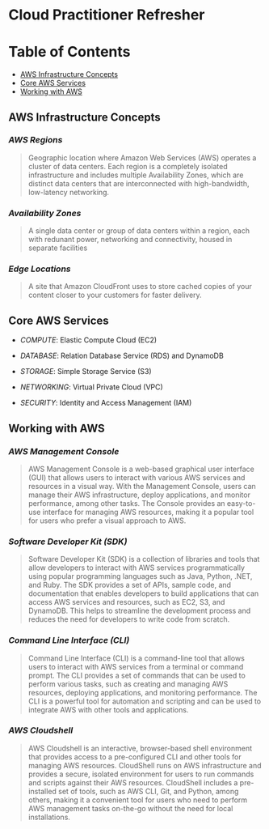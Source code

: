 # **Cloud Practitioner Refresher**

Table of Contents
=================

* [AWS Infrastructure Concepts](#aws-infrastructure-concepts)
* [Core AWS Services](#core-aws-services)
* [Working with AWS](#working-with-aws)

## **AWS Infrastructure Concepts**

### *AWS Regions*

> Geographic location where Amazon Web Services (AWS) operates a cluster of data centers. Each region is a completely isolated infrastructure and includes multiple Availability Zones, which are distinct data centers that are interconnected with high-bandwidth, low-latency networking.

### *Availability Zones*

> A single data center or group of data centers within a region, each with redunant power, networking and connectivity, housed in separate facilities

### *Edge Locations*

> A site that Amazon CloudFront uses to store cached copies of your content closer to your customers for faster delivery.

## **Core AWS Services**

* *COMPUTE*: Elastic Compute Cloud (EC2)

* *DATABASE*: Relation Database Service (RDS) and DynamoDB

* *STORAGE*: Simple Storage Service (S3)

* *NETWORKING*: Virtual Private Cloud (VPC)

* *SECURITY*: Identity and Access Management (IAM)

## **Working with AWS**

### *AWS Management Console*

> AWS Management Console is a web-based graphical user interface (GUI) that allows users to interact with various AWS services and resources in a visual way. With the Management Console, users can manage their AWS infrastructure, deploy applications, and monitor performance, among other tasks. The Console provides an easy-to-use interface for managing AWS resources, making it a popular tool for users who prefer a visual approach to AWS.

### *Software Developer Kit (SDK)*

> Software Developer Kit (SDK) is a collection of libraries and tools that allow developers to interact with AWS services programmatically using popular programming languages such as Java, Python, .NET, and Ruby. The SDK provides a set of APIs, sample code, and documentation that enables developers to build applications that can access AWS services and resources, such as EC2, S3, and DynamoDB. This helps to streamline the development process and reduces the need for developers to write code from scratch.

### *Command Line Interface (CLI)*

> Command Line Interface (CLI) is a command-line tool that allows users to interact with AWS services from a terminal or command prompt. The CLI provides a set of commands that can be used to perform various tasks, such as creating and managing AWS resources, deploying applications, and monitoring performance. The CLI is a powerful tool for automation and scripting and can be used to integrate AWS with other tools and applications.

### *AWS Cloudshell*

> AWS Cloudshell is an interactive, browser-based shell environment that provides access to a pre-configured CLI and other tools for managing AWS resources. CloudShell runs on AWS infrastructure and provides a secure, isolated environment for users to run commands and scripts against their AWS resources. CloudShell includes a pre-installed set of tools, such as AWS CLI, Git, and Python, among others, making it a convenient tool for users who need to perform AWS management tasks on-the-go without the need for local installations.